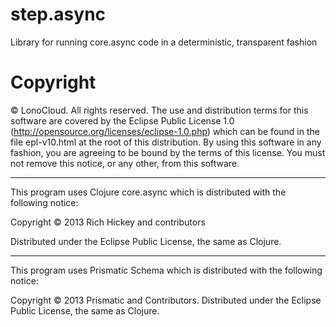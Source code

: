 step.async
==========

Library for running core.async code in a deterministic, transparent fashion

# Copyright
© LonoCloud. All rights reserved.
The use and distribution terms for this software are covered by the
Eclipse Public License 1.0 (http://opensource.org/licenses/eclipse-1.0.php)
which can be found in the file epl-v10.html at the root of this distribution.
By using this software in any fashion, you are agreeing to be bound by
the terms of this license.
You must not remove this notice, or any other, from this software.

---

This program uses Clojure core.async which is distributed with the following notice:

Copyright © 2013 Rich Hickey and contributors

Distributed under the Eclipse Public License, the same as Clojure.

----

This program uses Prismatic Schema which is distributed with the following notice:

Copyright © 2013 Prismatic and Contributors. Distributed under the Eclipse Public License, the same as Clojure.